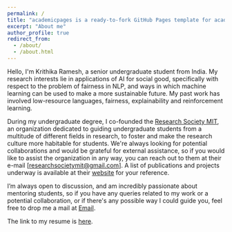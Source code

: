 ```yaml
---
permalink: /
title: "academicpages is a ready-to-fork GitHub Pages template for academic personal websites"
excerpt: "About me"
author_profile: true
redirect_from: 
  - /about/
  - /about.html
---
```


Hello, I'm Krithika Ramesh, a senior undergraduate student from India. My research interests lie in applications of AI for social good, specifically with respect to the problem of fairness in NLP, and ways in which machine learning can be used to make a more sustainable future. My past work has involved low-resource languages, fairness, explainability and reinforcement learning.

During my undergraduate degree, I co-founded the [Research Society MIT](researchsocietymit.com), an organization dedicated to guiding undergraduate students from a multitude of different fields in research, to foster and make the research culture more habitable for students. We're always looking for potential collaborations and would be grateful for external assistance, so if you would like to assist the organization in any way, you can reach out to them at their e-mail [researchsocietymit@gmail.com]. A list of publications and projects underway is available at their [website](https://www.researchsocietymit.com/publications) for your reference.

I’m always open to discussion, and am incredibly passionate about mentoring students, so if you have any queries related to my work or a potential collaboration, or if there's any possible way I could guide you, feel free to drop me a mail at [Email](kramesh.tlw@gmail.com).

The link to my resume is [here]().
